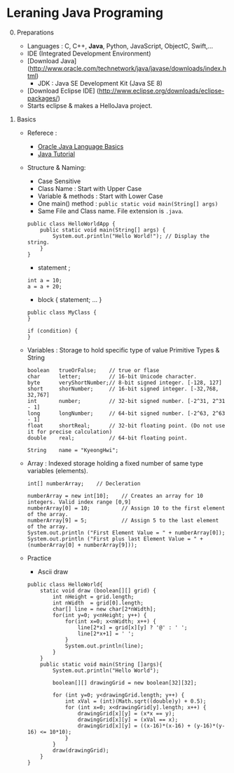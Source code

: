 # Leraning Java Programing

0. Preparations
    - Languages : C, C++, **Java**, Python, JavaScript, ObjectC, Swift,...
    - IDE (Integrated Development Environment)
    - [Download Java] (http://www.oracle.com/technetwork/java/javase/downloads/index.html)
        - JDK : Java SE Development Kit (Java SE 8)
    - [Download Eclipse IDE] (http://www.eclipse.org/downloads/eclipse-packages/)
    - Starts eclipse & makes a HelloJava project.
    
1. Basics
    - Referece :
        - [Oracle Java Language Basics](https://docs.oracle.com/javase/tutorial/java/nutsandbolts/index.html)
        - [Java Tutorial](https://www.tutorialspoint.com/java/index.htm)
    - Structure & Naming: 
        - Case Sensitive
        - Class Name : Start with Upper Case
        - Variable & methods : Start with Lower Case
        - One main() method : `public static void main(String[] args)`
        - Same File and Class name. File extension is `.java`.
       
       
      ```
      public class HelloWorldApp {
          public static void main(String[] args) {
              System.out.println("Hello World!"); // Display the string.
          }
      }
      ```
        - statement ;
        ```
        int a = 10;
        a = a + 20;
        ```
        
        - block { statement; ... }
        ```
        public class MyClass {
        }
        
        if (condition) {
        }
        ```
    - Variables : Storage to hold specific type of value 
      Primitive Types & String
      ```
      boolean   trueOrFalse;    // true or flase
      char      letter;         // 16-bit Unicode character.
      byte      veryShortNumber;// 8-bit signed integer. [-128, 127]
      short     shorNumber;     // 16-bit signed integer. [-32,768, 32,767]
      int       number;         // 32-bit signed number. [-2^31, 2^31 - 1]
      long      longNumber;     // 64-bit signed number. [-2^63, 2^63 - 1]
      float     shortReal;      // 32-bit floating point. (Do not use it for precise calculation)
      double    real;           // 64-bit floating point.
      
      String    name = "KyeongHwi";
      ```
    - Array : Indexed storage holding a fixed number of same type variables (elements).
      ```
      int[] numberArray;    // Decleration
      
      numberArray = new int[10];    // Creates an array for 10 integers. Valid index range [0,9]
      numberArray[0] = 10;          // Assign 10 to the first element of the array.
      numberArray[9] = 5;           // Assign 5 to the last element of the array.
      System.out.println ("First Element Value = " + numberArray[0]);
      System.out.println ("First plus last Element Value = " + (numberArray[0] + numberArray[9]));
      
      ```
     - Practice
        - Ascii draw
        ```
        public class HelloWorld{
            static void draw (boolean[][] grid) {
                int nHeight = grid.length;
                int nWidth  = grid[0].length;
                char[] line = new char[2*nWidth];
                for(int y=0; y<nHeight; y++) {
                    for(int x=0; x<nWidth; x++) {
                        line[2*x] = grid[x][y] ? '@' : ' ';
                        line[2*x+1] = ' ';
                    }
                    System.out.println(line);
                }
            }
            public static void main(String []args){
                System.out.println("Hello World");

                boolean[][] drawingGrid = new boolean[32][32];

                for (int y=0; y<drawingGrid.length; y++) {
                    int xVal = (int)(Math.sqrt((double)y) + 0.5);
                    for (int x=0; x<drawingGrid[y].length; x++) {
                        drawingGrid[x][y] = (x*x == y);
                        drawingGrid[x][y] = (xVal == x);
                        drawingGrid[x][y] = ((x-16)*(x-16) + (y-16)*(y-16) <= 10*10);
                    }
                }
                draw(drawingGrid);
            }
        }
        ```

